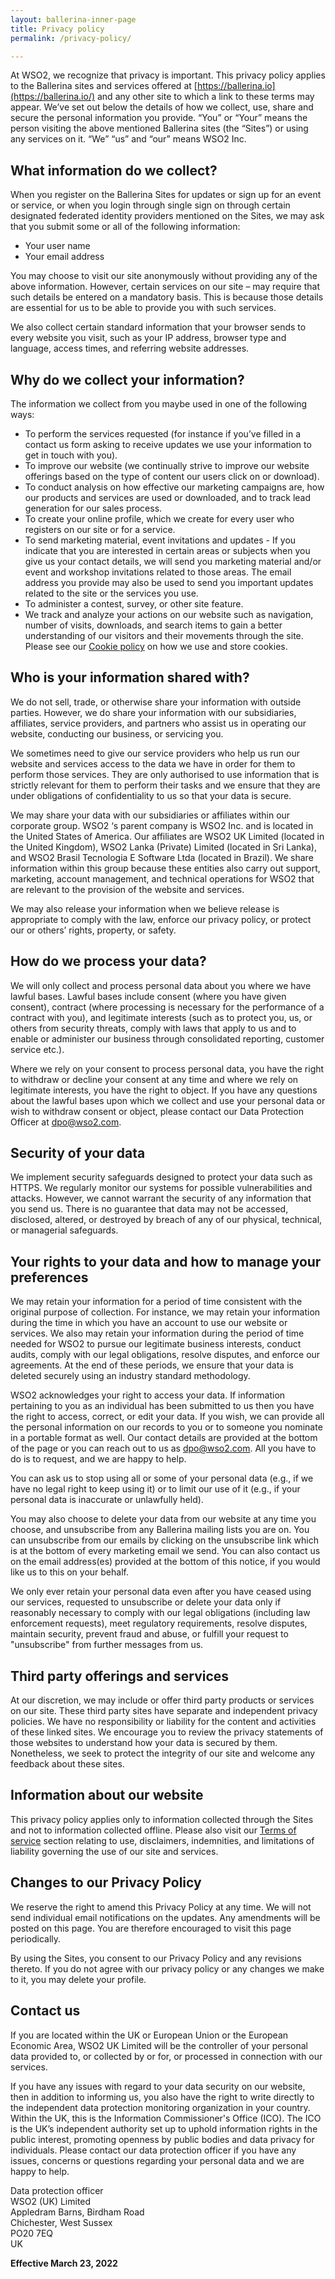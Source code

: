 ```yaml
---
layout: ballerina-inner-page
title: Privacy policy
permalink: /privacy-policy/

---
```



At WSO2, we recognize that privacy is important. This privacy policy applies to the Ballerina sites and services offered at [https://ballerina.io](https://ballerina.io/) and any other site to which a link to these terms may appear. We’ve set out below the details of how we collect, use, share and secure the personal information you provide. “You” or “Your” means the person visiting the above mentioned Ballerina sites (the “Sites”) or using any services on it. “We” “us” and “our” means WSO2 Inc.

## What information do we collect?

When you register on the Ballerina Sites for updates or sign up for an event or service, or when you login through single sign on through certain designated federated identity providers mentioned on the Sites, we may ask that you submit some or all of the following information:

- Your user name
- Your email address

You may choose to visit our site anonymously without providing any of the above information. However, certain services on our site – may require that such details be entered on a mandatory basis. This is because those details are essential for us to be able to provide you with such services.

We also collect certain standard information that your browser sends to every website you visit, such as your IP address, browser type and language, access times, and referring website addresses.

## Why do we collect your information?

The information we collect from you maybe used in one of the following ways:

- To perform the services requested (for instance if you’ve filled in a contact us form asking to receive updates we use your information to get in  touch with you).
- To improve our website (we continually strive to improve our website offerings based on the type of content our users click on or download).
- To conduct analysis on how effective our marketing campaigns are, how our products and services are used or downloaded, and to track lead generation for  our sales process.
- To create your online profile, which we create for every user who registers on our site or for a service.
- To send marketing material, event invitations and updates - If you indicate that you are interested in certain areas or subjects when you give us your contact details, we will send you marketing material and/or event and workshop invitations related to those areas. The email address you provide may also be used to send you important updates related to the site or the services you use.
- To administer a contest, survey, or other site feature.
- We track and analyze your actions on our website such as navigation, number of visits, downloads, and search items to gain a better understanding of  our visitors and their movements through the site. Please see our [Cookie policy](/cookie-policy/) on how we use and store cookies.

## Who is your information shared with?

We do not sell, trade, or otherwise share your information with outside parties. However, we do share your information with our subsidiaries, affiliates, service providers, and partners who assist us in operating our website, conducting our business, or servicing you.

We sometimes need to give our service providers who help us run our website and services access to the data we have in order for them to perform those services. They are only authorised to use information that is strictly relevant for them to perform their tasks and we ensure that they are under obligations of confidentiality to us so that your data is secure.

We may share your data with our subsidiaries or affiliates within our corporate group. WSO2 ‘s parent company is WSO2 Inc. and is located in the United States of America. Our affiliates are WSO2 UK Limited (located in the United Kingdom), WSO2 Lanka (Private) Limited (located in Sri Lanka), and WSO2 Brasil Tecnologia E Software Ltda (located in Brazil). We share information within this group because these entities also carry out support, marketing, account management, and technical operations for WSO2 that are relevant to the provision of the website and services.

We may also release your information when we believe release is appropriate to comply with the law, enforce our privacy policy, or protect our or others’ rights, property, or safety.

## How do we process your data?

We will only collect and process personal data about you where we have lawful bases. Lawful bases include consent (where you have given consent), contract (where processing is necessary for the performance of a contract with you), and legitimate interests (such as to protect you, us, or others from security threats, comply with laws that apply to us and to enable or administer our business through consolidated reporting, customer service etc.).

Where we rely on your consent to process personal data, you have the right to withdraw or decline your consent at any time and where we rely on legitimate interests, you have the right to object. If you have any questions about the lawful bases upon which we collect and use your personal data or wish to withdraw consent or object, please contact our Data Protection Officer at [dpo@wso2.com](mailto:dpo@wso2.com).

## Security of your data

We implement security safeguards designed to protect your data such as HTTPS. We regularly monitor our systems for possible vulnerabilities and attacks. However, we cannot warrant the security of any information that you send us. There is no guarantee that data may not be accessed, disclosed, altered, or destroyed by breach of any of our physical, technical, or managerial safeguards.

## Your rights to your data and how to manage your preferences

We may retain your information for a period of time consistent with the original purpose of collection. For instance, we may retain your information during the time in which you have an account to use our website or services. We also may retain your information during the period of time needed for WSO2 to pursue our legitimate business interests, conduct audits, comply with our legal obligations, resolve disputes, and enforce our agreements. At the end of these periods, we ensure that your data is deleted securely using an industry standard methodology.

WSO2 acknowledges your right to access your data. If information pertaining to you as an individual has been submitted to us then you have the right to access, correct, or edit your data. If you wish, we can provide all the personal information on our records to you or to someone you nominate in a portable format as well. Our contact details are provided at the bottom of the page or you can reach out to us as dpo@wso2.com. All you have to do is to request, and we are happy to help.

You can ask us to stop using all or some of your personal data (e.g., if we have no legal right to keep using it) or to limit our use of it (e.g., if your personal data is inaccurate or unlawfully held).

You may also choose to delete your data from our website at any time you choose, and unsubscribe from any Ballerina mailing lists you are on. You can unsubscribe from our emails by clicking on the unsubscribe link which is at the bottom of every marketing email we send. You can also contact us on the email address(es) provided at the bottom of this notice, if you would like us to this on your behalf.

We only ever retain your personal data even after you have ceased using our services, requested to unsubscribe or delete your data only if reasonably necessary to comply with our legal obligations (including law enforcement requests), meet regulatory requirements, resolve disputes, maintain security, prevent fraud and abuse, or fulfill your request to "unsubscribe" from further messages from us.

## Third party offerings and services

At our discretion, we may include or offer third party products or services on our site. These third party sites have separate and independent privacy policies. We have no responsibility or liability for the content and activities of these linked sites. We encourage you to review the privacy statements of those websites to understand how your data is secured by them. Nonetheless, we seek to protect the integrity of our site and welcome any feedback about these sites.

## Information about our website

This privacy policy applies only to information collected through the Sites and not to information collected offline. Please also visit our [Terms of service](https://ballerina.io/terms-of-service/) section relating to use, disclaimers, indemnities, and limitations of liability governing the use of our site and services. 

## Changes to our Privacy Policy

We reserve the right to amend this Privacy Policy at any time. We will not send individual email notifications on the updates. Any amendments will be posted on this page. You are therefore encouraged to visit this page periodically.

By using the Sites, you consent to our Privacy Policy and any revisions thereto. If you do not agree with our privacy policy or any changes we make to it, you may delete your profile.

## Contact us

If you are located within the UK or European Union or the European Economic Area, WSO2 UK Limited will be the controller of your personal data provided to, or collected by or for, or processed in connection with our services.

If you have any issues with regard to your data security on our website, then in addition to informing us, you also have the right to write directly to the independent data protection monitoring organization in your country. Within the UK, this is the Information Commissioner's Office (ICO). The ICO is the UK’s independent authority set up to uphold information rights in the public interest, promoting openness by public bodies and data privacy for individuals. Please contact our data protection officer if you have any issues, concerns or questions regarding your personal data and we are happy to help.

Data protection officer\
WSO2 (UK) Limited\
Appledram Barns, Birdham Road\
Chichester, West Sussex\
PO20 7EQ\
UK

**Effective March 23, 2022**

